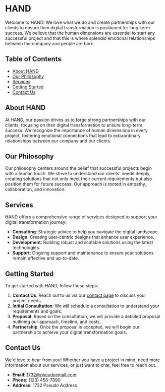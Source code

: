 # HAND

Welcome to HAND! We love what we do and create partnerships with our clients to ensure their digital transformation is positioned for long-term success. We believe that the human dimensions are essential to start any successful project and that this is where splendid emotional relationships between the company and people are born.

## Table of Contents

- [About HAND](#about-hand)
- [Our Philosophy](#our-philosophy)
- [Services](#services)
- [Getting Started](#getting-started)
- [Contact Us](#contact-us)

## About HAND

At HAND, our passion drives us to forge strong partnerships with our clients, focusing on their digital transformation to ensure long-term success. We recognize the importance of human dimensions in every project, fostering emotional connections that lead to extraordinary relationships between our company and our clients.

## Our Philosophy

Our philosophy centers around the belief that successful projects begin with a human touch. We strive to understand our clients' needs deeply, creating solutions that not only meet their current requirements but also position them for future success. Our approach is rooted in empathy, collaboration, and innovation.

## Services

HAND offers a comprehensive range of services designed to support your digital transformation journey:

- **Consulting**: Strategic advice to help you navigate the digital landscape.
- **Design**: Creating user-centric designs that enhance user experience.
- **Development**: Building robust and scalable solutions using the latest technologies.
- **Support**: Ongoing support and maintenance to ensure your solutions remain effective and up-to-date.

## Getting Started

To get started with HAND, follow these steps:

1. **Contact Us**: Reach out to us via our [contact page](#contact-us) to discuss your project needs.
2. **Initial Consultation**: We will schedule a consultation to understand your requirements and goals.
3. **Proposal**: Based on the consultation, we will provide a detailed proposal outlining our approach, timeline, and costs.
4. **Partnership**: Once the proposal is accepted, we will begin our partnership to achieve your digital transformation goals.

## Contact Us

We'd love to hear from you! Whether you have a project in mind, need more information about our services, or just want to chat, feel free to reach out.

- **Email**: 1732@pseudoemail.com
- **Phone**: (123) 456-7890
- **Address**: 1732 Pseudo Address